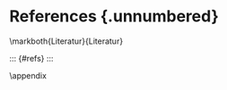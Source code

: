 
<!--
Do not edit this file!

References are automatically generated from the BibTex file (references.bib)
... which you should create/maintain using a reference manager.
-->

# References {.unnumbered}

\markboth{Literatur}{Literatur}

::: {#refs}
:::


\appendix

